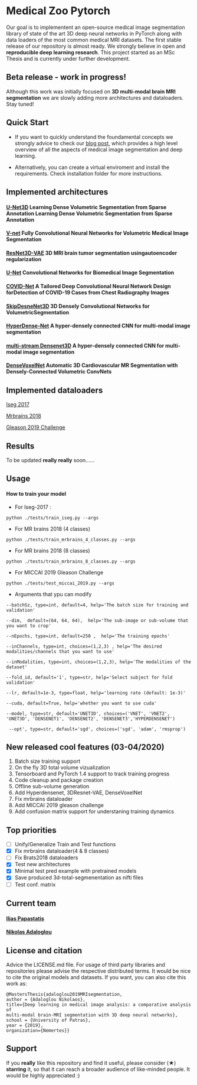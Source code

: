# Medical Zoo Pytorch
Our goal is to implementent an open-source medical image segmentation library of state of the art 3D deep neural networks in PyTorch along with data loaders of the most common medical MRI datasets. The first stable release of our repository is almost ready. We strongly believe in open and **reproducible deep learning research**. This project started as an MSc Thesis and is currently under further development.

## Beta release - work in progress!
Although this work was initially focused on **3D multi-modal brain MRI segmentation** we are slowly adding more architectures and dataloaders. Stay tuned!

## Quick Start
- If you want to quickly understand the foundamental concepts we strongly advice to check our [blog post](https://theaisummer.com/medical-image-deep-learning/ "MedicalZooPytorch article"), which provides a high level overview of all the aspects of medical image segmentation and deep learning. 

- Alternatively, you can create a virtual enviroment and install the requirements. Check installation folder for more instructions.

## Implemented architectures

#### [U-Net3D](https://arxiv.org/abs/1606.06650) Learning Dense Volumetric Segmentation from Sparse Annotation Learning Dense Volumetric Segmentation from Sparse Annotation

#### [V-net](https://arxiv.org/abs/1606.04797) Fully Convolutional Neural Networks for Volumetric Medical Image Segmentation

#### [ResNet3D-VAE](https://arxiv.org/pdf/1810.11654.pdf) 3D MRI brain tumor segmentation usingautoencoder regularization

#### [U-Net](https://arxiv.org/abs/1505.04597 "official paper") Convolutional Networks for Biomedical Image Segmentation

#### [COVID-Net]( https://arxiv.org/pdf/2003.09871.pdf) A Tailored Deep Convolutional Neural Network Design forDetection of COVID-19 Cases from Chest Radiography Images

#### [SkipDesneNet3D](https://arxiv.org/pdf/1709.03199.pdf) 3D Densely Convolutional Networks for VolumetricSegmentation

#### [HyperDense-Net](https://arxiv.org/abs/1804.02967) A hyper-densely connected CNN for multi-modal image segmentation

#### [multi-stream Densenet3D](https://arxiv.org/abs/1804.02967) A hyper-densely connected CNN for multi-modal image segmentation

#### [DenseVoxelNet](https://arxiv.org/abs/1708.00573) Automatic 3D Cardiovascular MR Segmentation with Densely-Connected Volumetric ConvNets

## Implemented dataloaders
[Iseg 2017](http://iseg2017.web.unc.edu/ "Official iseg-2017 dataset page")

[Mrbrains 2018](https://mrbrains18.isi.uu.nl/ "Mrbrains 2018 official website")

[Gleason 2019 Challenge](https://gleason2019.grand-challenge.org/ "MICCAI2019 Gleason challenge")

## Results

 To be updated **really really** soon......

## Usage

#### How to train your model 
- For Iseg-2017 :
```
python ./tests/train_iseg.py --args
```
- For MR brains 2018 (4 classes)
```
python ./tests/train_mrbrains_4_classes.py --args
```
- For MR brains 2018 (8 classes)
```
python ./tests/train_mrbrains_8_classes.py --args
```
- For MICCAI 2019 Gleason Challenge
```
python ./tests/test_miccai_2019.py --args
```
- Arguments that ypu can modify
```
--batchSz, type=int, default=4, help='The batch size for training and validation'

--dim,  default=(64, 64, 64),  help='The sub-image or sub-volume that you want to crop'

--nEpochs, type=int, default=250 ,  help='The training epochs'

--inChannels, type=int, choices=(1,2,3) , help='The desired modalities/channels that you want to use'

--inModalities, type=int, choices=(1,2,3), help='The modalities of the dataset'

--fold_id, default='1', type=str, help='Select subject for fold validation'

--lr, default=1e-3, type=float, help='learning rate (default: 1e-3)'

--cuda, default=True, help='whether you want to use cuda'

--model, type=str, default='UNET3D', choices=('VNET', 'VNET2', 'UNET3D', 'DENSENET1', 'DENSENET2', 'DENSENET3','HYPERDENSENET')

 --opt', type=str, default='sgd', choices=('sgd', 'adam', 'rmsprop')
```

## New released cool features (03-04/2020)

1. Batch size training support
2. On the fly 3D total volume vizualization
3. Tensorboard and PyTorch 1.4 support to track training progress
3. Code cleanup and package creation
4. Offline sub-volume generation 
5. Add Hyperdensenet, 3DResnet-VAE, DenseVoxelNet
6. Fix mrbrains dataloader
7. Add MICCAI 2019 gleason challenge
8. Add confusion matrix support for understaning training dynamics


## Top priorities
- [ ] Unify/Generalize Train and Test functions
- [x] Fix mrbrains dataloader(4 & 8 classes)
- [ ] Fix Brats2018 dataloaders
- [x] Test new architectures
- [x] Minimal test pred example with pretrained models
- [x] Save produced 3d-total-segmenentation as nifti files
- [ ] Test conf. matrix

## Current team

#### [Ilias Papastatis](https://github.com/IliasPap "Git page" )

#### [Nikolas Adaloglou](https://www.linkedin.com/in/adaloglou17/ "LinkedIn page")


## License and citation
Advice the LICENSE.md file. For usage of third party libraries and repositories please advise the respective distributed terms. It would be nice to cite the original models and datasets. If you want, you can also cite this work as:

```
@MastersThesis{adaloglou2019MRIsegmentation,
author = {Adaloglou Nikolaos},
title={Deep learning in medical image analysis: a comparative analysis of
multi-modal brain-MRI segmentation with 3D deep neural networks},
school = {University of Patras},
year = {2019},
organization={Nemertes}}
 ```

## Support 
If you **really** like this repository and find it useful, please consider (★) **starring** it, so that it can reach a broader audience of like-minded people. It would be highly appreciated :)
